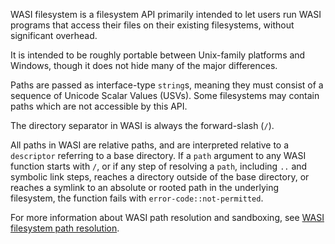 WASI filesystem is a filesystem API primarily intended to let users run WASI
programs that access their files on their existing filesystems, without
significant overhead.

It is intended to be roughly portable between Unix-family platforms and
Windows, though it does not hide many of the major differences.

Paths are passed as interface-type `string`s, meaning they must consist of
a sequence of Unicode Scalar Values (USVs). Some filesystems may contain
paths which are not accessible by this API.

The directory separator in WASI is always the forward-slash (`/`).

All paths in WASI are relative paths, and are interpreted relative to a
`descriptor` referring to a base directory. If a `path` argument to any WASI
function starts with `/`, or if any step of resolving a `path`, including
`..` and symbolic link steps, reaches a directory outside of the base
directory, or reaches a symlink to an absolute or rooted path in the
underlying filesystem, the function fails with `error-code::not-permitted`.

For more information about WASI path resolution and sandboxing, see
[WASI filesystem path resolution].

[WASI filesystem path resolution]: https://github.com/WebAssembly/wasi-filesystem/blob/main/path-resolution.md